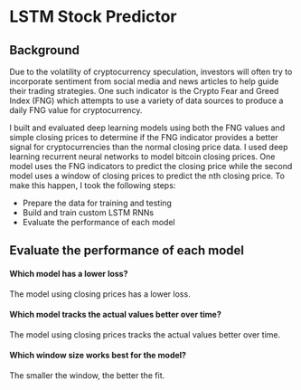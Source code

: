 # LSTM Stock Predictor


## Background
Due to the volatility of cryptocurrency speculation, investors will often try to incorporate sentiment from social media and news articles to help guide their trading strategies. One such indicator is the Crypto Fear and Greed Index (FNG) which attempts to use a variety of data sources to produce a daily FNG value for cryptocurrency. 

I built and evaluated deep learning models using both the FNG values and simple closing prices to determine if the FNG indicator provides a better signal for cryptocurrencies than the normal closing price data. I used deep learning recurrent neural networks to model bitcoin closing prices. One model uses the FNG indicators to predict the closing price while the second model uses a window of closing prices to predict the nth closing price. To make this happen, I took the following steps:

 - Prepare the data for training and testing
 - Build and train custom LSTM RNNs
 - Evaluate the performance of each model
 
## Evaluate the performance of each model

#### Which model has a lower loss?
The model using closing prices has a lower loss.

#### Which model tracks the actual values better over time?
The model using closing prices tracks the actual values better over time.


#### Which window size works best for the model?
The smaller the window, the better the fit. 